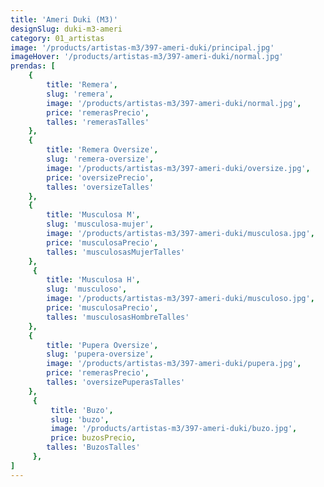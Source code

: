 ```yaml
---
title: 'Ameri Duki (M3)'
designSlug: duki-m3-ameri
category: 01_artistas
image: '/products/artistas-m3/397-ameri-duki/principal.jpg'
imageHover: '/products/artistas-m3/397-ameri-duki/normal.jpg'
prendas: [
    {   
        title: 'Remera',
        slug: 'remera',          
        image: '/products/artistas-m3/397-ameri-duki/normal.jpg',
        price: 'remerasPrecio',
        talles: 'remerasTalles'
    },
    {
        title: 'Remera Oversize',
        slug: 'remera-oversize',
        image: '/products/artistas-m3/397-ameri-duki/oversize.jpg',
        price: 'oversizePrecio',
        talles: 'oversizeTalles'
    },
    {
        title: 'Musculosa M',
        slug: 'musculosa-mujer',
        image: '/products/artistas-m3/397-ameri-duki/musculosa.jpg',
        price: 'musculosaPrecio',
        talles: 'musculosasMujerTalles'
    },
     {
        title: 'Musculosa H',
        slug: 'musculoso',
        image: '/products/artistas-m3/397-ameri-duki/musculoso.jpg',
        price: 'musculosaPrecio',
        talles: 'musculosasHombreTalles'
    },
    {
        title: 'Pupera Oversize',
        slug: 'pupera-oversize',
        image: '/products/artistas-m3/397-ameri-duki/pupera.jpg',
        price: 'remerasPrecio',
        talles: 'oversizePuperasTalles'
    },
     {
         title: 'Buzo',
         slug: 'buzo',
         image: '/products/artistas-m3/397-ameri-duki/buzo.jpg',
         price: buzosPrecio,
        talles: 'BuzosTalles'
     },
]
---
```

